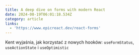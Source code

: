 ```yaml
---
title: A deep dive on forms with modern React
date: 2024-08-19T06:01:18.534Z
category: article
links:
  - 'https://www.epicreact.dev/react-forms'
---
```


Kent wyjaśnia, jak korzystać z nowych hooków: `useFormStatus`, `useActionState` i `useOptimistic`

